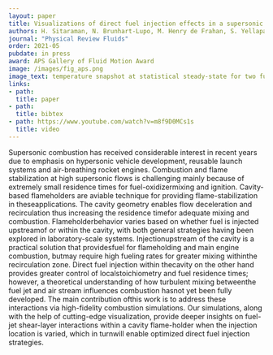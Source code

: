 ```yaml
---
layout: paper
title: Visualizations of direct fuel injection effects in a supersonic cavity flameholder
authors: H. Sitaraman, N. Brunhart-Lupo, M. Henry de Frahan, S. Yellapantula, B. Perry, J. Rood, R. Grout, M. Day, R. Binyahib, and K. Gruchalla
journal: "Physical Review Fluids"
order: 2021-05
pubdate: in press
award: APS Gallery of Fluid Motion Award 
image: /images/fig_aps.png
image_text: temperature snapshot at statistical steady-state for two fuel injection cases
links:
- path: 
  title: paper
- path: 
  title: bibtex
- path: https://www.youtube.com/watch?v=m8f9D0MCs1s
  title: video
---
```

Supersonic  combustion has received considerable interest in recent years due to emphasis on hypersonic vehicle development, reusable launch systems and air-breathing rocket engines.  Combustion and flame stabilization at high supersonic flows is challenging mainly because of extremely small residence times for fuel-oxidizermixing  and  ignition.   Cavity-based  flameholders  are  aviable technique for providing flame-stabilization in theseapplications.  The cavity geometry enables flow deceleration and recirculation thus increasing the residence timefor adequate mixing and combustion.  Flameholderbehavior varies based on whether fuel is injected upstreamof or within the cavity, with both general strategies having been explored in laboratory-scale systems.  Injectionupstream of the cavity is a practical solution that providesfuel for flameholding and main engine combustion, butmay require high fueling rates for greater mixing withinthe recirculation zone.  Direct fuel injection within thecavity on the other hand provides greater control of localstoichiometry and fuel residence times; however, a theoretical understanding of how turbulent mixing betweenthe  fuel  jet  and  air  stream  influences  combustion  hasnot yet been fully developed.  The main contribution ofthis work is to address these interactions via high-fidelity combustion simulations.  Our simulations, along with the help of cutting-edge visualization, provide deeper insights on fuel-jet shear-layer interactions within a cavity flame-holder when the injection location is varied, which in turnwill enable optimized direct fuel injection strategies.


